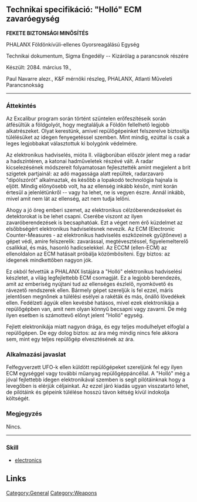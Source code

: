 ## Technikai specifikáció: "Holló" ECM zavaróegység

**FEKETE BIZTONSÁGI MINŐSÍTÉS**

PHALANX Földönkívüli-ellenes Gyorsreagálású Egység

Technikai dokumentum, Sigma Engedély -- Kizárólag a parancsnok részére

Készült: 2084. március 19.,

Paul Navarre alezr., K&F mérnöki részleg, PHALANX, Atlanti Műveleti
Parancsnokság

------------------------------------------------------------------------

### Áttekintés

Az Excalibur program során történt szüntelen erőfeszítéseik során
átfésültük a földgolyót, hogy megtaláljuk a Földön fellelhető legjobb
alkatrészeket. Olyat kerestünk, amivel repülőgépeinket felszerelve
biztosítja túlélésüket az idegen fenyegetéssel szemben. Mint mindig,
ezúttal is csak a leges legjobbakat választottuk ki bolygónk védelmére.

Az elektronikus hadviselés, mióta II. világborúban először jelent meg a
radar a hadszíntéren, a katonai hadműveletek részévé vált. A radar
kicselezésének módszereit folyamatosan fejlesztették amint megjelent a
brit szigetek partjainál: az adó magassága alatt repültek, radarzavaró
"dipólszórót" alkalmaztak, és később a lopakodó technológia hajnala is
eljött. Mindig előnyösebb volt, ha az ellenség inkább későn, mint korán
értesül a jelenlétünkről -- vagy ha lehet, ne is vegyen észre. Annál
inkább, mivel amit nem lát az ellenség, azt nem tudja lelőni.

Ahogy a jó öreg emberi szemet, az elektronikus célzóberendezéseket és
detektorokat is be lehet csapni. Cserébe viszont az ilyen
zavaróberendezések is becsaphatóak. Ezt a véget nem érő küzdelmet az
elsőbbségért elektronikus hadviselésnek nevezik. Az ECM (Electronic
Counter-Measures - az elektronikus hadviselés eszközeinek gyűjtőneve) a
gépet védi, amire felszerelik: zavarással, megtévesztéssel,
figyelemelterelő csalikkal, és más, hasonló hadicselekkel. Az ECCM
(ellen-ECM) az ellenoldalon az ECM hatásait próbálja közömbösíteni. Egy
biztos: az idegenek mindkettőben nagyon jók.

Ez okból felvettük a PHALANX listájára a "Holló" elektronikus
hadviselési készletet, a világ legfejlettebb ECM csomagját. Ez a legjobb
berendezés, amit az emberiség nyújtani tud az ellenséges észlelő,
nyomkövető és rávezető rendszerek ellen. Bármely gépet szereljük is fel
ezzel, máris jelentősen megnőnek a túlélési esélyei a rakéták és más,
önálló lövedékek ellen. Fedélzeti ágyúk ellen kevésbé hatásos, mivel
ezek elektronikája a repülőgépben van, amit nem olyan könnyű becsapni
vagy zavarni. De még ilyen esetben is számottevő előnyt jelent "Holló"
egység.

Fejlett elektronikája miatt nagyon drága, és egy teljes modulhelyet
elfoglal a repülőgépen. De egy dolog biztos: az ára még mindig nincs
fele akkora sem, mint egy teljes repülőgép elvesztésének az ára.

### Alkalmazási javaslat

Felfegyverzett UFO-k ellen küldött repülőgépeket szereljünk fel egy
ilyen ECM egységgel vagy további műanyag repülőgéppáncéllal. A "Holló"
még a jóval fejlettebb idegen elektronikával szemben is segít
pilótáinknak hogy a levegőben is elérjük céljainkat. Az ezzel járó
kiadás ugyan visszatartó lehet, de pilótáink és gépeink túlélése hosszú
távon kétség kívül indokolja költségét.

### Megjegyzés

Nincs.

------------------------------------------------------------------------

### Skill

- [electronics](Skills/electronics "wikilink")

## Links

[Category:General](Category:General "wikilink")
[Category:Weapons](Category:Weapons "wikilink")